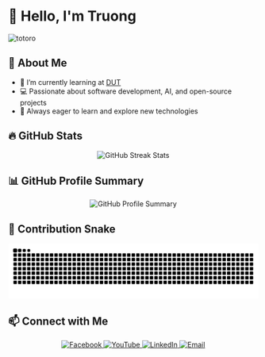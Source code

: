 # 👋 Hello, I'm Truong  
<img src="https://emoji.gg/assets/emoji/9085-totoro.png" width="64px" height="64px" alt="totoro">

## 🚀 About Me  
- 🌱 I’m currently learning at [DUT](http://dut.udn.vn/)  
- 💻 Passionate about software development, AI, and open-source projects  
- 🎯 Always eager to learn and explore new technologies  

## 🔥 GitHub Stats  
<p align="center">
  <img src="https://github-readme-stats.vercel.app/api?username=tpham1467&show_icons=true&theme=algolia" alt="GitHub Streak Stats" />
</p>

## 📊 GitHub Profile Summary  
<p align="center">
  <img src="https://github-profile-summary-cards.vercel.app/api/cards/profile-details?username=tpham1467&theme=github_dark" alt="GitHub Profile Summary" />
</p>

## 🐍 Contribution Snake  
<div align="center">  
  <img src="https://github.com/tpham1467/tpham1467/blob/output/github-contribution-grid-snake.svg" alt="Snake Animation" />  
</div>

## 📫 Connect with Me  
<div align="center">
  <a href="https://www.facebook.com/profile.php?id=100011222585785" target="blank">
    <img src="https://img.icons8.com/bubbles/100/000000/facebook-new.png" alt="Facebook" />
  </a>
  <a href="https://www.youtube.com/channel/UCBrvqMAgY-TJBRJyAE4IMjA" target="blank">
    <img src="https://img.icons8.com/bubbles/100/000000/youtube-squared.png" alt="YouTube" />
  </a>
  <a href="https://www.linkedin.com/in/tpham1467/" target="blank">
    <img src="https://img.icons8.com/bubbles/100/000000/linkedin.png" alt="LinkedIn" />
  </a>
  <a href="mailto:tpham1467@gmail.com" target="top">
    <img src="https://img.icons8.com/bubbles/100/000000/apple-mail.png" alt="Email" />
  </a>
</div>
